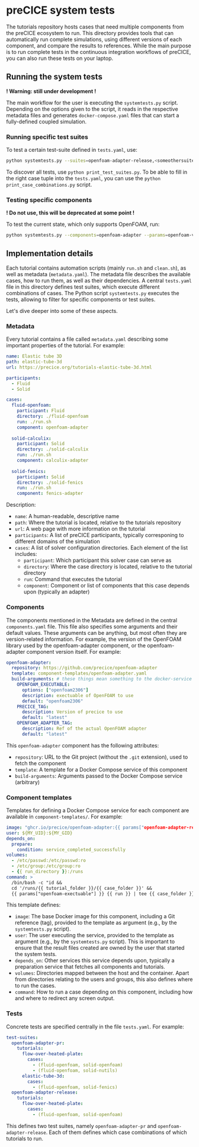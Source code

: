 # preCICE system tests

The tutorials repository hosts cases that need multiple components from the preCICE ecosystem to run. This directory provides tools that can automatically run complete simulations, using different versions of each component, and compare the results to references. While the main purpose is to run complete tests in the continuous integration workflows of preCICE, you can also run these tests on your laptop.

## Running the system tests

**! Warning: still under development !**

The main workflow for the user is executing the `systemtests.py` script. Depending on the options given to the script, it reads in the respective metadata files and generates `docker-compose.yaml` files that can start a fully-defined coupled simulation.

### Running specific test suites

To test a certain test-suite defined in `tests.yaml`, use:

```bash
python systemtests.py --suites=openfoam-adapter-release,<someothersuite>
```

To discover all tests, use `python print_test_suites.py`.
To be able to fill in the right case tuple into the `tests.yaml`, you can use the `python print_case_combinations.py` script.

### Testing specific components

**! Do not use, this will be deprecated at some point !**

To test the current state, which only supports OpenFOAM, run:

```bash
python systemtests.py --components=openfoam-adapter --params=openfoam-version=v2012
```

## Implementation details

Each tutorial contains automation scripts (mainly `run.sh` and `clean.sh`), as well as metadata (`metadata.yaml`). The metadata file describes the available cases, how to run them, as well as their dependencies. A central `tests.yaml` file in this directory defines test suites, which execute different combinations of cases. The Python script `systemtests.py` executes the tests, allowing to filter for specific components or test suites.

Let's dive deeper into some of these aspects.

### Metadata

Every tutorial contains a file called `metadata.yaml` describing some important properties of the tutorial. For example:

```yaml
name: Elastic tube 3D
path: elastic-tube-3d
url: https://precice.org/tutorials-elastic-tube-3d.html

participants:
  - Fluid 
  - Solid 

cases:
  fluid-openfoam:
    participant: Fluid
    directory: ./fluid-openfoam
    run: ./run.sh 
    component: openfoam-adapter
  
  solid-calculix:
    participant: Solid
    directory: ./solid-calculix
    run: ./run.sh 
    component: calculix-adapter 
  
  solid-fenics:
    participant: Solid
    directory: ./solid-fenics
    run: ./run.sh
    component: fenics-adapter 
```

Description:

- `name`: A human-readable, descriptive name
- `path`: Where the tutorial is located, relative to the tutorials repository
- `url`: A web page with more information on the tutorial
- `participants`: A list of preCICE participants, typically corresponing to different domains of the simulation
- `cases`: A list of solver configuration directories. Each element of the list includes:
  - `participant`: Which participant this solver case can serve as
  - `directory`: Where the case directory is located, relative to the tutorial directory
  - `run`: Command that executes the tutorial
  - `component`: Component or list of components that this case depends upon (typically an adapter)

### Components

The components mentioned in the Metadata are defined in the central `components.yaml` file. This file also specifies some arguments and their default values. These arguments can be anything, but most often they are version-related information. For example, the version of the OpenFOAM library used by the openfoam-adapter component, or the openfoam-adapter component version itself. For example:

```yaml
openfoam-adapter:
  repository: https://github.com/precice/openfoam-adapter
  template: component-templates/openfoam-adapter.yaml
  build-arguments: # these things mean something to the docker-service
    OPENFOAM_EXECUTABLE:
      options: ["openfoam2306"]
      description: exectuable of OpenFOAM to use
      default: "openfoam2306"
    PRECICE_TAG:
      description: Version of precice to use
      default: "latest"
    OPENFOAM_ADAPTER_TAG:
      description: Ref of the actual OpenFOAM adapter
      default: "latest"
```

This `openfoam-adapter` component has the following attributes:

- `repository`: URL to the Git project (without the `.git` extension), used to fetch the component
- `template`: A template for a Docker Compose service of this component
- `build-arguments`: Arguments passed to the Docker Compose service (arbitrary)

### Component templates

Templates for defining a Docker Compose service for each component are available in `component-templates/`. For example:

```yaml
image: "ghcr.io/precice/openfoam-adapter:{{ params["openfoam-adapter-ref"] }}"
user: ${MY_UID}:${MY_GID}
depends_on:    
  prepare:
    condition: service_completed_successfully
volumes:
  - /etc/passwd:/etc/passwd:ro
  - /etc/group:/etc/group:ro
  - {{ run_directory }}:/runs
command: >
  /bin/bash -c "id && 
  cd '/runs/{{ tutorial_folder }}/{{ case_folder }}' &&
  {{ params["openfoam-exectuable"] }} {{ run }} | tee {{ case_folder }}.log 2>&1"
```

This template defines:

- `image`: The base Docker image for this component, including a Git reference (tag), provided to the template as argument (e.g., by the `systemtests.py` script).
- `user`: The user executing the service, provided to the template as argument (e.g., by the `systemtests.py` script). This is important to ensure that the result files created are owned by the user that started the system tests.
- `depends_on`: Other services this service depends upon, typically a preparation service that fetches all components and tutorials.
- `volumes`: Directories mapped between the host and the container. Apart from directories relating to the users and groups, this also defines where to run the cases.
- `command`: How to run a case depending on this component, including how and where to redirect any screen output.

### Tests

Concrete tests are specified centrally in the file `tests.yaml`. For example:

```yaml
test-suites:
  openfoam-adapter-pr:
    tutorials:
      flow-over-heated-plate:
        cases:
          - (fluid-openfoam, solid-openfoam)
          - (fluid-openfoam, solid-nutils)
      elastic-tube-3d:
        cases:
          - (fluid-openfoam, solid-fenics)
  openfoam-adapter-release:
    tutorials:
      flow-over-heated-plate:
        cases:
          - (fluid-openfoam, solid-openfoam)
```

This defines two test suites, namely `openfoam-adapter-pr` and `openfoam-adapter-release`. Each of them defines which case combinations of which tutorials to run.
